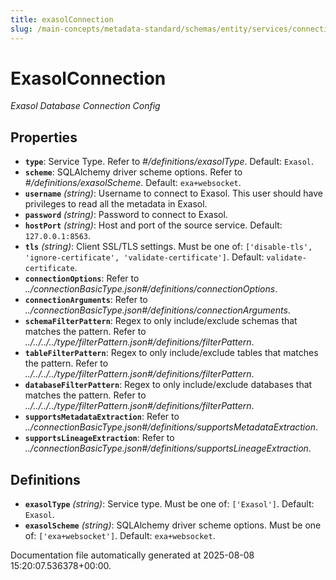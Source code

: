 ```yaml
---
title: exasolConnection
slug: /main-concepts/metadata-standard/schemas/entity/services/connections/database/exasolconnection
---
```


# ExasolConnection

*Exasol Database Connection Config*

## Properties

- **`type`**: Service Type. Refer to *#/definitions/exasolType*. Default: `Exasol`.
- **`scheme`**: SQLAlchemy driver scheme options. Refer to *#/definitions/exasolScheme*. Default: `exa+websocket`.
- **`username`** *(string)*: Username to connect to Exasol. This user should have privileges to read all the metadata in Exasol.
- **`password`** *(string)*: Password to connect to Exasol.
- **`hostPort`** *(string)*: Host and port of the source service. Default: `127.0.0.1:8563`.
- **`tls`** *(string)*: Client SSL/TLS settings. Must be one of: `['disable-tls', 'ignore-certificate', 'validate-certificate']`. Default: `validate-certificate`.
- **`connectionOptions`**: Refer to *../connectionBasicType.json#/definitions/connectionOptions*.
- **`connectionArguments`**: Refer to *../connectionBasicType.json#/definitions/connectionArguments*.
- **`schemaFilterPattern`**: Regex to only include/exclude schemas that matches the pattern. Refer to *../../../../type/filterPattern.json#/definitions/filterPattern*.
- **`tableFilterPattern`**: Regex to only include/exclude tables that matches the pattern. Refer to *../../../../type/filterPattern.json#/definitions/filterPattern*.
- **`databaseFilterPattern`**: Regex to only include/exclude databases that matches the pattern. Refer to *../../../../type/filterPattern.json#/definitions/filterPattern*.
- **`supportsMetadataExtraction`**: Refer to *../connectionBasicType.json#/definitions/supportsMetadataExtraction*.
- **`supportsLineageExtraction`**: Refer to *../connectionBasicType.json#/definitions/supportsLineageExtraction*.
## Definitions

- **`exasolType`** *(string)*: Service type. Must be one of: `['Exasol']`. Default: `Exasol`.
- **`exasolScheme`** *(string)*: SQLAlchemy driver scheme options. Must be one of: `['exa+websocket']`. Default: `exa+websocket`.


Documentation file automatically generated at 2025-08-08 15:20:07.536378+00:00.
